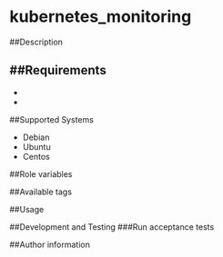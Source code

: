 # kubernetes_monitoring

##Description

##Requirements
-
-
-
##Supported Systems
- Debian
- Ubuntu
- Centos

##Role variables

##Available tags

##Usage

##Development and Testing
###Run acceptance tests

##Author information
